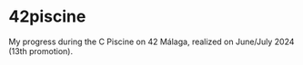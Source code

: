 # 42piscine
My progress during the C Piscine on 42 Málaga, realized on June/July 2024 (13th promotion).
